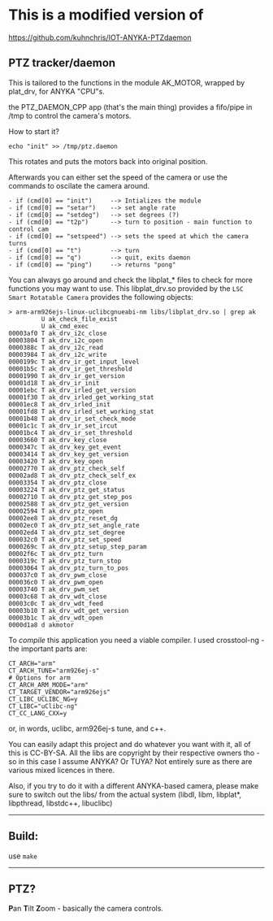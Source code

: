 # This is a modified version of
https://github.com/kuhnchris/IOT-ANYKA-PTZdaemon

## PTZ tracker/daemon

This is tailored to the functions in the module AK_MOTOR, wrapped by plat_drv, for ANYKA "CPU"s.

the PTZ_DAEMON_CPP app (that's the main thing) provides a fifo/pipe in /tmp to control the camera's motors.

How to start it?

`echo "init" >> /tmp/ptz.daemon`

This rotates and puts the motors back into original position.

Afterwards you can either set the speed of the camera or use the commands to oscilate the camera around.

```
- if (cmd[0] == "init")     --> Intializes the module
- if (cmd[0] == "setar")    --> set angle rate
- if (cmd[0] == "setdeg")   --> set degrees (?)
- if (cmd[0] == "t2p")      --> turn to position - main function to control cam
- if (cmd[0] == "setspeed") --> sets the speed at which the camera turns
- if (cmd[0] == "t")        --> turn 
- if (cmd[0] == "q")        --> quit, exits daemon
- if (cmd[0] == "ping")     --> returns "pong"
```

You can always go around and check the libplat_* files to check for more functions you may want to use.
This libplat_drv.so provided by the `LSC Smart Rotatable Camera` provides the following objects:

```
> arm-arm926ejs-linux-uclibcgnueabi-nm libs/libplat_drv.so | grep ak
         U ak_check_file_exist
         U ak_cmd_exec
00003af0 T ak_drv_i2c_close
00003804 T ak_drv_i2c_open
0000388c T ak_drv_i2c_read
00003984 T ak_drv_i2c_write
0000199c T ak_drv_ir_get_input_level
00001b5c T ak_drv_ir_get_threshold
00001990 T ak_drv_ir_get_version
00001d18 T ak_drv_ir_init
00001ebc T ak_drv_irled_get_version
00001f30 T ak_drv_irled_get_working_stat
00001ec8 T ak_drv_irled_init
00001fd8 T ak_drv_irled_set_working_stat
00001b48 T ak_drv_ir_set_check_mode
00001c1c T ak_drv_ir_set_ircut
00001bc4 T ak_drv_ir_set_threshold
00003660 T ak_drv_key_close
0000347c T ak_drv_key_get_event
00003414 T ak_drv_key_get_version
00003420 T ak_drv_key_open
00002770 T ak_drv_ptz_check_self
00002ad8 T ak_drv_ptz_check_self_ex
00003354 T ak_drv_ptz_close
00003224 T ak_drv_ptz_get_status
00002710 T ak_drv_ptz_get_step_pos
00002588 T ak_drv_ptz_get_version
00002594 T ak_drv_ptz_open
00002ee8 T ak_drv_ptz_reset_dg
00002ec0 T ak_drv_ptz_set_angle_rate
00002ed4 T ak_drv_ptz_set_degree
000032c0 T ak_drv_ptz_set_speed
0000269c T ak_drv_ptz_setup_step_param
00002f6c T ak_drv_ptz_turn
0000319c T ak_drv_ptz_turn_stop
00003064 T ak_drv_ptz_turn_to_pos
000037c0 T ak_drv_pwm_close
000036c0 T ak_drv_pwm_open
00003740 T ak_drv_pwm_set
00003c68 T ak_drv_wdt_close
00003c0c T ak_drv_wdt_feed
00003b10 T ak_drv_wdt_get_version
00003b1c T ak_drv_wdt_open
0000d1a8 d akmotor
```

To *compile* this application you need a viable compiler. I used crosstool-ng - the important parts are:

```
CT_ARCH="arm"
CT_ARCH_TUNE="arm926ej-s"
# Options for arm
CT_ARCH_ARM_MODE="arm"
CT_TARGET_VENDOR="arm926ejs"
CT_LIBC_UCLIBC_NG=y
CT_LIBC="uClibc-ng"
CT_CC_LANG_CXX=y
```

or, in words, uclibc, arm926ej-s tune, and c++.

You can easily adapt this project and do whatever you want with it, all of this is CC-BY-SA.
All the libs are copyright by their respective owners tho - so in this case I assume ANYKA? Or TUYA? Not entirely sure as there are various mixed licences in there.

Also, if you try to do it with a different ANYKA-based camera, please make sure to switch out the libs/ from the actual system (libdl, libm, libplat*, libpthread, libstdc++, libuclibc)

---

## Build: 
use `make`

---

## PTZ?

**P**an **T**ilt **Z**oom - basically the camera controls.
